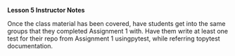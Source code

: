 ﻿**Lesson 5 Instructor Notes**

Once the class material has been covered, have students get into the same groups that they completed Assignment 1 with. Have them write at least one test for their repo from Assignment 1 usingpytest, while referring topytest documentation.
